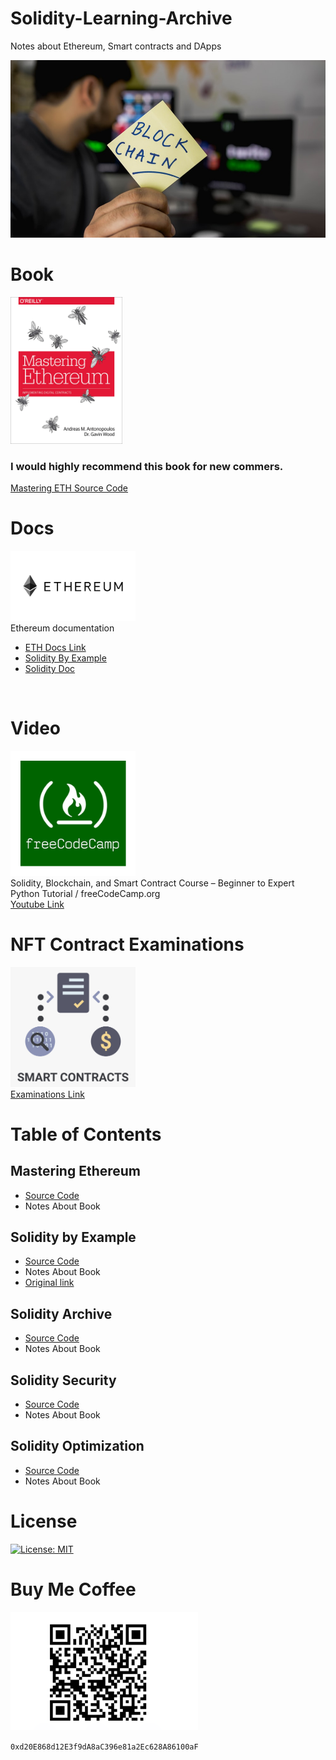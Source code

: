 # Solidity-Learning-Archive
Notes about Ethereum, Smart contracts and DApps

<img src="img/chain.jpeg">

# Book
<div>
<img src="img/msEth.jpg" width="179">
</div>

###  I would highly recommend this book for new commers.
[Mastering ETH Source Code](./BooksAndCodes/MasETH/README.md)

# Docs
<img src="img/eth.png" width="200"><br>
Ethereum documentation<br>
* [ETH Docs Link](https://ethereum.org/en/developers/docs/)
* [Solidity By Example](https://solidity-by-example.org/)
* [Solidity Doc](https://docs.soliditylang.org/en/v0.8.11/)
<br>


# Video
<img src="img/free.png" width="200"><br>
Solidity, Blockchain, and Smart Contract Course – Beginner to Expert Python Tutorial / freeCodeCamp.org<br>
[Youtube Link](https://www.youtube.com/watch?v=M576WGiDBdQ&ab_channel=freeCodeCamp.org)

# NFT Contract Examinations
<img src="img/smart.png" width="200"><br>
[Examinations Link](./BooksAndCodes/NFTContractExamples/README.md)
# Table of Contents

## Mastering Ethereum
* [Source Code](./Books/MasETH/README.md)
* Notes About Book
  
## Solidity by Example
* [Source Code](./BooksAndCodes/SolidityExample)
* Notes About Book
* [Original link](https://solidity-by-example.org/)

## Solidity Archive
* [Source Code](./BooksAndCodes/SolArch)
* Notes About Book

## Solidity Security
* [Source Code](./BooksAndCodes/SolSecurity)
* Notes About Book

## Solidity Optimization
* [Source Code](https://github.com/ErdemOzgen/)
* Notes About Book

# License

[![License: MIT](https://img.shields.io/badge/License-MIT-yellow.svg)](https://opensource.org/licenses/MIT)

# Buy Me Coffee

<img src="img/wallet.png" width="300">

``` 0xd20E868d12E3f9dA8aC396e81a2Ec628A86100aF ```
